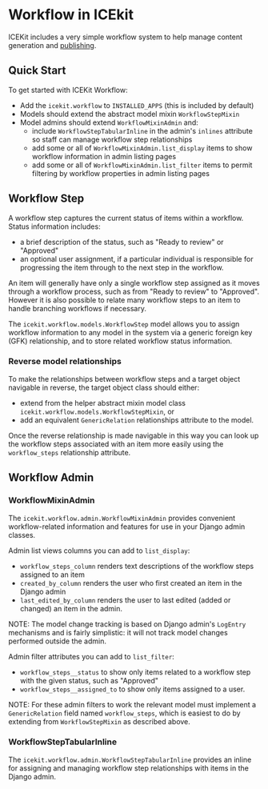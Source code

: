 # Workflow in ICEkit

ICEKit includes a very simple workflow system to help manage content generation
and [publishing][].


## Quick Start

To get started with ICEKit Workflow:

 * Add the `icekit.workflow` to `INSTALLED_APPS` (this is included by default)
 * Models should extend the abstract model mixin `WorkflowStepMixin`
 * Model admins should extend `WorkflowMixinAdmin` and:
   * include `WorkflowStepTabularInline` in the admin's `inlines` attribute
     so staff can manage workflow step relationships
   * add some or all of `WorkflowMixinAdmin.list_display` items to show
     workflow information in admin listing pages
   * add some or all of `WorkflowMixinAdmin.list_filter` items to permit
     filtering by workflow properties in admin listing pages


## Workflow Step

A workflow step captures the current status of items within a workflow. Status
information includes:

 * a brief description of the status, such as "Ready to review" or "Approved"
 * an optional user assignment, if a particular individual is responsible for
   progressing the item through to the next step in the workflow.

An item will generally have only a single workflow step assigned as it moves
through a workflow process, such as from "Ready to review" to "Approved".
However it is also possible to relate many workflow steps to an item to handle
branching workflows if necessary.

The `icekit.workflow.models.WorkflowStep` model allows you to assign workflow
information to any model in the system via a generic foreign key (GFK)
relationship, and to store related workflow status information.

### Reverse model relationships

To make the relationships between workflow steps and a target object navigable
in reverse, the target object class should either:

 * extend from the helper abstract mixin model class
   `icekit.workflow.models.WorkflowStepMixin`, or
 * add an equivalent `GenericRelation` relationships attribute to the model.

Once the reverse relationship is made navigable in this way you can look up the
workflow steps associated with an item more easily using the `workflow_steps`
relationship attribute.


## Workflow Admin

### WorkflowMixinAdmin

The `icekit.workflow.admin.WorkflowMixinAdmin` provides convenient workflow-related
information and features for use in your Django admin classes.

Admin list views columns you can add to `list_display`:

 * `workflow_steps_column` renders text descriptions of the workflow steps assigned
   to an item
 * `created_by_column` renders the user who first created an item in the Django admin
 * `last_edited_by_column` renders the user to last edited (added or changed) an
   item in the admin.

NOTE: The model change tracking is based on Django admin's `LogEntry`
mechanisms and is fairly simplistic: it will not track model changes performed
outside the admin.

Admin filter attributes you can add to `list_filter`:

 * `workflow_steps__status` to show only items related to a workflow step with
   the given status, such as "Approved"
 * `workflow_steps__assigned_to` to show only items assigned to a user.

NOTE: For these admin filters to work the relevant model must implement a
`GenericRelation` field named `workflow_steps`, which is easiest to do by
extending from `WorkflowStepMixin` as described above.

### WorkflowStepTabularInline

The `icekit.workflow.admin.WorkflowStepTabularInline` provides an inline for
assigning and managing workflow step relationships with items in the Django admin.


[publishing]: publishing.md
